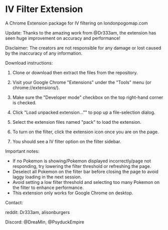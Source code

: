 # IV Filter Extension
A Chrome Extension package for IV filtering on londonpogomap.com


Update: 
Thanks to the amazing work from @Dr333am, the extension has seen huge improvement on accuracy and performance!


Disclaimer: 
The creators are not responsible for any damage or lost caused by the inaccuracy of any information. 


Download instructions: 

1. Clone or download then extract the files from the repository. 

2. Visit your Google Chrome "Extensions" under the "Tools" menu (or chrome://extensions/). 

3. Make sure the "Developer mode" checkbox on the top right-hand corner is checked. 

4. Click "Load unpacked extension…"" to pop up a file-selection dialog. 

5. Select the extension files named "pack" to load the extension. 

6. To turn on the filter, click the extension icon once you are on the page. 

7. You should see a IV filter option on the filter sidebar. 


Important notes: 
- If no Pokemon is showing/Pokemon displayed incorrectly/page not responding, try lowering the filter threshold or refreshing the page. 
- Deselect all Pokemon on the filter bar before closing the page to avoid laggy loading in the next session. 
- Avoid setting a low filter threshold and selecting too many Pokemon on the filter to enhance performance. 
- This extension only works for Google Chrome on desktop. 


Contact: 

reddit: Dr333am, alisonburgers

Discord: @DreaMin, @PsyduckEmpire
